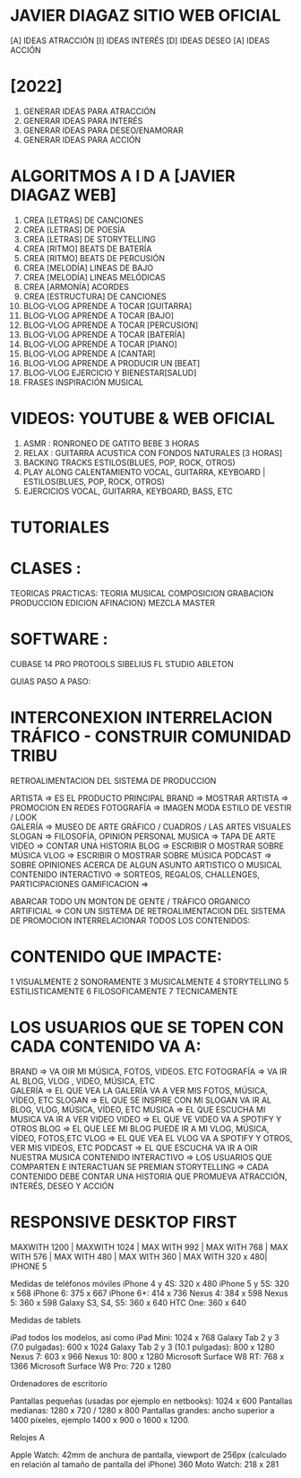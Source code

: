 # JAVIER DIAGAZ SITIO WEB OFICIAL

[A] IDEAS ATRACCIÓN 
[I] IDEAS INTERÉS
[D] IDEAS DESEO
[A] IDEAS ACCIÓN

# [2022]  
1. GENERAR IDEAS PARA ATRACCIÓN
2. GENERAR IDEAS PARA INTERÉS
3. GENERAR IDEAS PARA DESEO/ENAMORAR
4. GENERAR IDEAS PARA ACCIÓN   

# ALGORITMOS A I D A [JAVIER DIAGAZ WEB]
    
1. CREA [LETRAS] DE CANCIONES
2. CREA [LETRAS] DE POESÍA
3. CREA [LETRAS] DE STORYTELLING
4. CREA [RITMO] BEATS DE BATERÍA
5. CREA [RITMO] BEATS DE PERCUSIÓN
6. CREA [MELODÍA] LINEAS DE BAJO
7. CREA [MELODÍA] LINEAS MELÓDICAS
8. CREA [ARMONÍA] ACORDES 
9. CREA [ESTRUCTURA] DE CANCIONES
10. BLOG-VLOG APRENDE A TOCAR [GUITARRA]
11. BLOG-VLOG APRENDE A TOCAR [BAJO]
12. BLOG-VLOG APRENDE A TOCAR [PERCUSION]
13. BLOG-VLOG APRENDE A TOCAR [BATERÍA]
14. BLOG-VLOG APRENDE A TOCAR [PIANO]
15. BLOG-VLOG APRENDE A [CANTAR]
16. BLOG-VLOG APRENDE A PRODUCIR UN [BEAT]
17. BLOG-VLOG EJERCICIO Y BIENESTAR[SALUD]
18. FRASES INSPIRACIÓN MUSICAL


# VIDEOS: YOUTUBE & WEB OFICIAL
1. ASMR : RONRONEO DE GATITO BEBE 3 HORAS
2. RELAX : GUITARRA ACUSTICA CON FONDOS NATURALES [3 HORAS]
3. BACKING TRACKS ESTILOS(BLUES, POP, ROCK, OTROS)
4. PLAY ALONG CALENTAMIENTO VOCAL, GUITARRA, KEYBOARD | 
   ESTILOS(BLUES, POP, ROCK, OTROS)
5. EJERCICIOS VOCAL, GUITARRA, KEYBOARD, BASS, ETC

# TUTORIALES

# CLASES :

TEORICAS PRACTICAS:
TEORIA MUSICAL
COMPOSICION
GRABACION
PRODUCCION
EDICION
AFINACION}
MEZCLA
MASTER

# SOFTWARE :

CUBASE 14 PRO
PROTOOLS
SIBELIUS
FL STUDIO
ABLETON

GUIAS PASO A PASO:

# INTERCONEXION INTERRELACION TRÁFICO - CONSTRUIR COMUNIDAD TRIBU

RETROALIMENTACION DEL SISTEMA DE PRODUCCION

ARTISTA    => ES EL PRODUCTO PRINCIPAL
BRAND       => MOSTRAR ARTISTA => PROMOCION EN REDES 
FOTOGRAFÍA  =>  IMAGEN MODA ESTILO DE VESTIR / LOOK  
GALERÍA     =>  MUSEO DE ARTE GRÁFICO / CUADROS / LAS ARTES VISUALES
SLOGAN      => FILOSOFÍA, OPINION PERSONAL 
MUSICA      => TAPA DE ARTE
VIDEO       => CONTAR UNA HISTORIA 
BLOG        => ESCRIBIR O MOSTRAR SOBRE MÚSICA
VLOG        => ESCRIBIR O MOSTRAR SOBRE MÚSICA
PODCAST     => SOBRE OPINIONES ACERCA DE ALGUN ASUNTO ARTISTICO O MUSICAL
CONTENIDO INTERACTIVO => SORTEOS, REGALOS, CHALLENGES, PARTICIPACIONES
GAMIFICACION => 

ABARCAR TODO UN MONTON DE GENTE / TRÁFICO ORGANICO ARTIFICIAL => 
CON UN SISTEMA DE RETROALIMENTACION DEL SISTEMA DE PROMOCION
INTERRELACIONAR TODOS LOS CONTENIDOS:

# CONTENIDO QUE IMPACTE: 

1 VISUALMENTE
2 SONORAMENTE
3 MUSICALMENTE
4 STORYTELLING
5 ESTILISTICAMENTE
6 FILOSOFICAMENTE
7 TECNICAMENTE

# LOS USUARIOS QUE SE TOPEN CON CADA CONTENIDO VA A: 

BRAND       => VA OIR MI MÚSICA, FOTOS, VIDEOS. ETC
FOTOGRAFÍA  => VA IR AL BLOG, VLOG , VIDEO, MÚSICA, ETC   
GALERÍA     => EL QUE VEA LA GALERÍA VA A VER MIS FOTOS, MÚSICA, VÍDEO, ETC 
SLOGAN      => EL QUE SE INSPIRE CON MI SLOGAN VA IR AL BLOG, VLOG, MÚSICA, VÍDEO, ETC
MUSICA      => EL QUE ESCUCHA MI MUSICA VA IR A VER VIDEO
VIDEO       => EL QUE VE VIDEO VA A SPOTIFY Y OTROS
BLOG        => EL QUE LEE MI BLOG PUEDE IR A MI VLOG, MÚSICA, VÍDEO, FOTOS,ETC
VLOG        => EL QUE VEA EL VLOG VA A SPOTIFY Y OTROS, VER MIS VIDEOS, ETC
PODCAST     => EL QUE ESCUCHA VA IR A OIR NUESTRA MUSICA
CONTENIDO INTERACTIVO => LOS USUARIOS QUE COMPARTEN E INTERACTUAN SE PREMIAN
STORYTELLING  => CADA CONTENIDO DEBE CONTAR UNA HISTORIA QUE 
                 PROMUEVA ATRACCIÓN, INTERÉS, DESEO Y ACCIÓN

# RESPONSIVE DESKTOP FIRST

MAXWITH 1200 | 
MAXWITH 1024 | 
MAX WITH 992 | 
MAX WITH 768 | 
MAX WITH 576 | 
MAX WITH 480 | 
MAX WITH 360 |
MAX WITH 320 x 480| IPHONE 5 

Medidas de teléfonos móviles
iPhone 4 y 4S: 320 x 480
iPhone 5 y 5S: 320 x 568
iPhone 6: 375 x 667
iPhone 6+: 414 x 736
Nexus 4: 384 x 598
Nexus 5: 360 x 598
Galaxy S3, S4, S5: 360 x 640
HTC One: 360 x 640

Medidas de tablets

iPad todos los modelos, así como 
iPad Mini: 1024 x 768
Galaxy Tab 2 y 3 (7.0 pulgadas): 600 x 1024
Galaxy Tab 2 y 3 (10.1 pulgadas): 800 x 1280
Nexus 7: 603 x 966
Nexus 10: 800 x 1280
Microsoft Surface W8 RT: 768 x 1366
Microsoft Surface W8 Pro: 720 x 1280

Ordenadores de escritorio

Pantallas pequeñas (usadas por ejemplo en netbooks): 1024 x 600
Pantallas medianas: 1280 x 720 / 1280 x 800
Pantallas grandes: ancho superior a 1400 píxeles, 
ejemplo 1400 x 900 o 1600 x 1200.

Relojes
A

Apple Watch: 42mm de anchura de pantalla, viewport de 256px (calculado en relación al tamaño de pantalla del iPhone)
360 Moto Watch: 218 x 281








